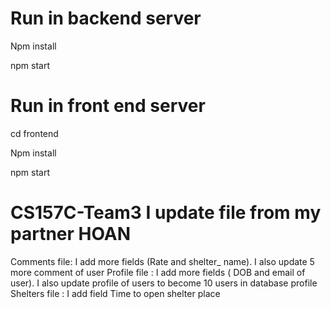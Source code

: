 # Run in backend server
Npm install

npm start

# Run in front end server
cd frontend

Npm install

npm start


# CS157C-Team3 I update file from my partner HOAN  
Comments file: I add  more fields (Rate and shelter_ name). I also update 5 more comment of user
Profile file : I add more fields ( DOB and email of user). I also update profile of users to become 10 users in database profile
Shelters file : I add field Time to open shelter place 

